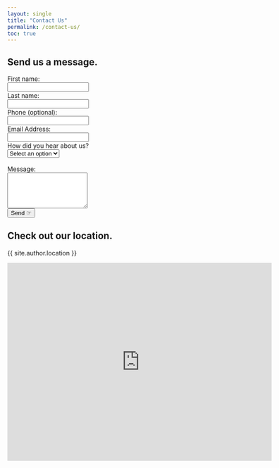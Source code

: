 ```yaml
---
layout: single
title: "Contact Us"
permalink: /contact-us/
toc: true
---
```


## Send us a message.
<form name="gform" id="gform" enctype="text/plain" action="https://docs.google.com/forms/d/e/1FAIpQLScaDOzVj6DLXGysKfxlc3spCXieUP9FBPrBST-z4dfTWup0ZQ/formResponse?" target="hidden_iframe" onsubmit="submitted=true; return checkHoneypot();">
    <label for="entry.1954101685">First name:</label><br>
    <input type="text" name="entry.1954101685" id="entry.1954101685" required><br>
    <label for="entry.64547066">Last name:</label><br>
    <input type="text" name="entry.64547066" id="entry.64547066" required><br>
    <label for="entry.1260215090">Phone (optional):</label><br>
    <input type="text" name="entry.1260215090" id="entry.1260215090"><br>
    <label for="entry.79862662">Email Address:</label><br>
    <input type="text" name="entry.79862662" id="entry.79862662" required><br>
    <label for="entry.2021247061">How did you hear about us?</label><br>
    <select name="entry.2021247061" id="entry.2021247061" required>
        <option value="" disabled selected>Select an option</option>
        <option value="Internet Search">Internet Search</option>
        <option value="Facebook">Facebook</option>
        <option value="Instagram">Instagram</option>
        <option value="Friend/Family">Friend/Family</option>
        <option value="Other">Other</option>
    </select><br><br>
    <label for="entry.1776753278">Message:</label><br>
    <textarea name="entry.1776753278" id="entry.1776753278" rows="5" required></textarea><br>
    <!-- Honeypot field -->
    <input type="text" name="whatissevenplusfive" id="whatissevenplusfive" style="display:none;">
    <input class="btn btn--success" type="submit" value="Send ☞">
</form>

<div id="form-overlay" style="display:none;">
  <p>Submitted! We'll get back to you as soon as possible.</p>
</div>

<iframe name="hidden_iframe" id="hidden_iframe" style="display:none;" onload="if(submitted) { showOverlay(); }"></iframe>

<script>
  var submitted = false;

  function showOverlay() {
    document.getElementById('gform').style.display = 'none';
    document.getElementById('form-overlay').style.display = 'block';
  }

  function checkHoneypot() {
    var honeypot = document.getElementById('honeypot').value;
    if (honeypot) {
      // Bot submission detected
      return false;
    }
    submitted = true;
    return true;
  }
</script>

## Check out our location.
<p>{{ site.author.location }}</p>
<iframe
  src="https://www.google.com/maps/embed?pb=!1m18!1m12!1m3!1d868.8909519477683!2d-98.60527689752978!3d29.412313732774418!2m3!1f0!2f0!3f0!3m2!1i1024!2i768!4f13.1!3m3!1m2!1s0x865c5b8f4eef8061%3A0xc919ce0911a612c0!2sDarner%20-%20Parks%20and%20Recreation%20Headquarters!5e0!3m2!1sen!2sus!4v1721418768047!5m2!1sen!2sus"
  width="600"
  height="450"
  style="border:0"
  allowfullscreen=""
  loading="lazy"
></iframe>
